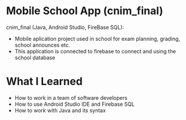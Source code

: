 # Mobile School App (cnim_final)

cnim_final (Java, Android Studio, FireBase SQL):
- Mobile aplication project used in school for exam planning, grading, school announces etc.
- This application is connected to firebase to connect and using the school database

# What I Learned

- How to work in a team of software developers
- How to use Android Studio IDE and Firebase SQL
- How to work with Java and its syntax
